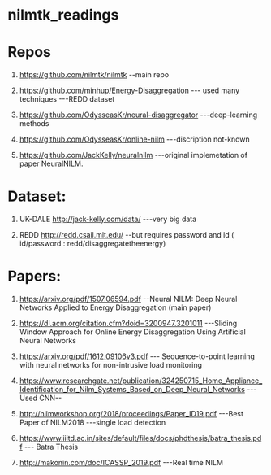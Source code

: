 # nilmtk_readings

Repos
=================

1. https://github.com/nilmtk/nilmtk   --main repo

2. https://github.com/minhup/Energy-Disaggregation    --- used many techniques ---REDD dataset

3. https://github.com/OdysseasKr/neural-disaggregator   ---deep-learning methods   

4. https://github.com/OdysseasKr/online-nilm   ---discription not-known

5. https://github.com/JackKelly/neuralnilm  ---original implemetation of paper NeuralNILM.


Dataset:
==================

1. UK-DALE
http://jack-kelly.com/data/   ---very big data

2. REDD 
http://redd.csail.mit.edu/    --but requires password and id  ( id/password : redd/disaggregatetheenergy)




Papers:
====================

1. https://arxiv.org/pdf/1507.06594.pdf    --Neural NILM: Deep Neural Networks Applied to Energy Disaggregation (main paper)

2. https://dl.acm.org/citation.cfm?doid=3200947.3201011  ---Sliding Window Approach for Online Energy Disaggregation Using Artificial Neural Networks

3. https://arxiv.org/pdf/1612.09106v3.pdf  --- Sequence-to-point learning with neural networks for non-intrusive load monitoring

4. https://www.researchgate.net/publication/324250715_Home_Appliance_Identification_for_Nilm_Systems_Based_on_Deep_Neural_Networks   ---Used CNN--

5. http://nilmworkshop.org/2018/proceedings/Paper_ID19.pdf   ---Best Paper of NILM2018  ---single load detection 

6. https://www.iiitd.ac.in/sites/default/files/docs/phdthesis/batra_thesis.pdf  --- Batra Thesis

7. http://makonin.com/doc/ICASSP_2019.pdf  ---Real time NILM 


